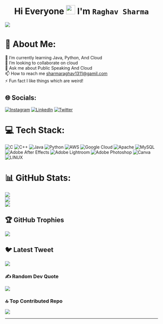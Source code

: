 <p align="center">
  
  <h1 align="center"> Hi Everyone <img src="https://raw.githubusercontent.com/MartinHeinz/MartinHeinz/master/wave.gif" width="30px"> I'm <code>Raghav Sharma</code></h1>
</p>

[![](https://visitcount.itsvg.in/api?id=DevXRaghav&icon=0&color=0)](https://visitcount.itsvg.in)

# 💫 About Me:
🌱 I’m currently learning Java, Python, And Cloud<br>👯 I’m looking to collaborate on cloud<br>💬 Ask me about Public Speaking And Cloud<br>📫 How to reach me sharmaraghav1311@gamil.com<br>⚡ Fun fact I like things which are weird!


## 🌐 Socials:
[![Instagram](https://img.shields.io/badge/Instagram-%23E4405F.svg?logo=Instagram&logoColor=white)](https://instagram.com/raghavvdixit) 
[![LinkedIn](https://img.shields.io/badge/LinkedIn-%230077B5.svg?logo=linkedin&logoColor=white)](https://linkedin.com/in/raghav-sharma-17b112238) 
[![Twitter](https://img.shields.io/badge/Twitter-%231DA1F2.svg?logo=Twitter&logoColor=white)](https://twitter.com/raghavvdixit) 

# 💻 Tech Stack:
![C](https://img.shields.io/badge/c-%2300599C.svg?style=for-the-badge&logo=c&logoColor=white) ![C++](https://img.shields.io/badge/c++-%2300599C.svg?style=for-the-badge&logo=c%2B%2B&logoColor=white) 
![Java](https://img.shields.io/badge/java-%23ED8B00.svg?style=for-the-badge&logo=java&logoColor=white) 
![Python](https://img.shields.io/badge/python-3670A0?style=for-the-badge&logo=python&logoColor=ffdd54) 
![AWS](https://img.shields.io/badge/AWS-%23FF9900.svg?style=for-the-badge&logo=amazon-aws&logoColor=white) 
![Google Cloud](https://img.shields.io/badge/Google%20Cloud-%234285F4.svg?style=for-the-badge&logo=google-cloud&logoColor=white) 
![Apache](https://img.shields.io/badge/apache-%23D42029.svg?style=for-the-badge&logo=apache&logoColor=white) 
![MySQL](https://img.shields.io/badge/mysql-%2300f.svg?style=for-the-badge&logo=mysql&logoColor=white) 
![Adobe After Effects](https://img.shields.io/badge/Adobe%20After%20Effects-9999FF.svg?style=for-the-badge&logo=Adobe%20After%20Effects&logoColor=white) 
![Adobe Lightroom](https://img.shields.io/badge/Adobe%20Lightroom-31A8FF.svg?style=for-the-badge&logo=Adobe%20Lightroom&logoColor=white) 
![Adobe Photoshop](https://img.shields.io/badge/adobephotoshop-%2331A8FF.svg?style=for-the-badge&logo=adobephotoshop&logoColor=white) 
![Canva](https://img.shields.io/badge/Canva-%2300C4CC.svg?style=for-the-badge&logo=Canva&logoColor=white) 
![LINUX](https://img.shields.io/badge/Linux-FCC624?style=for-the-badge&logo=linux&logoColor=black)

# 📊 GitHub Stats:
![](https://github-readme-stats.vercel.app/api?username=DevXRaghav&theme=dark&hide_border=false&include_all_commits=true&count_private=true)<br/>
![](https://github-readme-streak-stats.herokuapp.com/?user=DevXRaghav&theme=dark&hide_border=false)<br/>
![](https://github-readme-stats.vercel.app/api/top-langs/?username=DevXRaghav&theme=dark&hide_border=false&include_all_commits=true&count_private=true&layout=compact)

## 🏆 GitHub Trophies
![](https://github-profile-trophy.vercel.app/?username=DevXRaghav&theme=onedark&no-frame=false&no-bg=true&margin-w=4)

## 🐦 Latest Tweet
[![](https://gtce.itsvg.in/api?username=raghavvdixit)](https://github.com/VishwaGauravIn/github-twitter-card-embed)

### ✍️ Random Dev Quote
![](https://quotes-github-readme.vercel.app/api?type=vetical&theme=tokyonight)

### 🔝 Top Contributed Repo
![](https://github-contributor-stats.vercel.app/api?username=DevXRaghav&limit=5&theme=monokai&combine_all_yearly_contributions=true)

---
